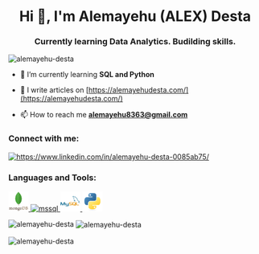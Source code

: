 <h1 align="center">Hi 👋, I'm Alemayehu (ALEX) Desta</h1>
<h3 align="center">Currently learning Data Analytics. Budilding skills.</h3>

<p align="left"> <img src="https://komarev.com/ghpvc/?username=alemayehu-desta&label=Profile%20views&color=0e75b6&style=flat" alt="alemayehu-desta" /> </p>

- 🌱 I’m currently learning **SQL and Python**

- 📝 I write articles on [https://alemayehudesta.com/](https://alemayehudesta.com/)

- 📫 How to reach me **alemayehu8363@gmail.com**

<h3 align="left">Connect with me:</h3>
<p align="left">
<a href="https://linkedin.com/in/https://www.linkedin.com/in/alemayehu-desta-0085ab75/" target="blank"><img align="center" src="https://raw.githubusercontent.com/rahuldkjain/github-profile-readme-generator/master/src/images/icons/Social/linked-in-alt.svg" alt="https://www.linkedin.com/in/alemayehu-desta-0085ab75/" height="30" width="40" /></a>
</p>

<h3 align="left">Languages and Tools:</h3>
<p align="left"> <a href="https://www.mongodb.com/" target="_blank" rel="noreferrer"> <img src="https://raw.githubusercontent.com/devicons/devicon/master/icons/mongodb/mongodb-original-wordmark.svg" alt="mongodb" width="40" height="40"/> </a> <a href="https://www.microsoft.com/en-us/sql-server" target="_blank" rel="noreferrer"> <img src="https://www.svgrepo.com/show/303229/microsoft-sql-server-logo.svg" alt="mssql" width="40" height="40"/> </a> <a href="https://www.mysql.com/" target="_blank" rel="noreferrer"> <img src="https://raw.githubusercontent.com/devicons/devicon/master/icons/mysql/mysql-original-wordmark.svg" alt="mysql" width="40" height="40"/> </a> <a href="https://www.python.org" target="_blank" rel="noreferrer"> <img src="https://raw.githubusercontent.com/devicons/devicon/master/icons/python/python-original.svg" alt="python" width="40" height="40"/> </a> </p>

<p><img align="left" src="https://github-readme-stats.vercel.app/api/top-langs?username=alemayehu-desta&show_icons=true&locale=en&layout=compact" alt="alemayehu-desta" /></p>

<p>&nbsp;<img align="center" src="https://github-readme-stats.vercel.app/api?username=alemayehu-desta&show_icons=true&locale=en" alt="alemayehu-desta" /></p>

<p><img align="center" src="https://github-readme-streak-stats.herokuapp.com/?user=alemayehu-desta&" alt="alemayehu-desta" /></p>
